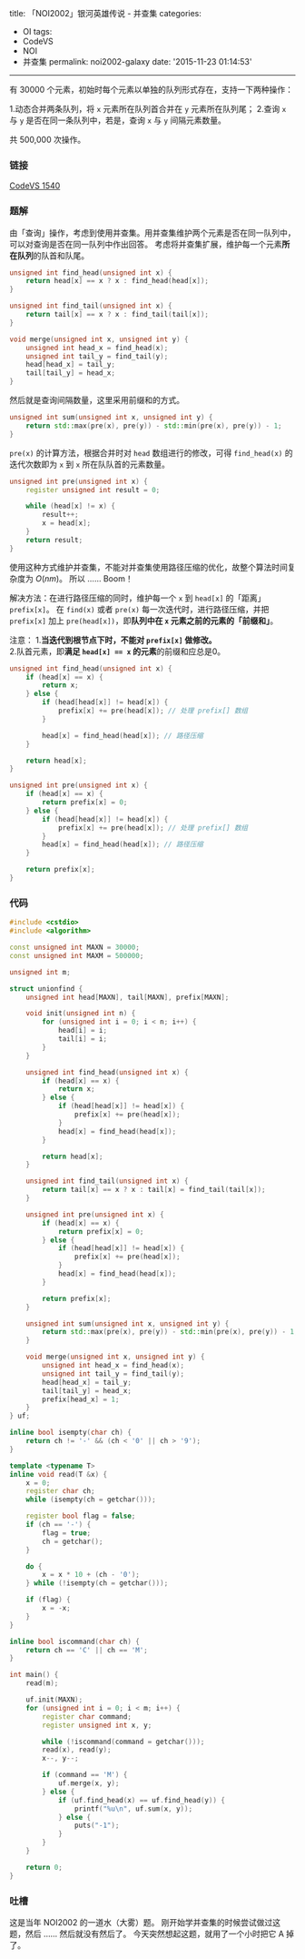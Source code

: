 title: 「NOI2002」银河英雄传说 - 并查集
categories:
  - OI
tags:
  - CodeVS
  - NOI
  - 并查集
permalink: noi2002-galaxy
date: '2015-11-23 01:14:53'
---

有 30000 个元素，初始时每个元素以单独的队列形式存在，支持一下两种操作：

1.动态合并两条队列，将 `x` 元素所在队列首合并在 `y` 元素所在队列尾；
2.查询 `x` 与 `y` 是否在同一条队列中，若是，查询 `x` 与 `y` 间隔元素数量。

共 500,000 次操作。

<!-- more -->

### 链接

[CodeVS 1540](http://codevs.cn/problem/1540/)

### 题解

由「查询」操作，考虑到使用并查集。用并查集维护两个元素是否在同一队列中，可以对查询是否在同一队列中作出回答。
考虑将并查集扩展，维护每一个元素**所在队列**的队首和队尾。

```cpp
unsigned int find_head(unsigned int x) {
    return head[x] == x ? x : find_head(head[x]);
}

unsigned int find_tail(unsigned int x) {
    return tail[x] == x ? x : find_tail(tail[x]);
}

void merge(unsigned int x, unsigned int y) {
    unsigned int head_x = find_head(x);
    unsigned int tail_y = find_tail(y);
    head[head_x] = tail_y;
    tail[tail_y] = head_x;
}
```

然后就是查询间隔数量，这里采用前缀和的方式。

```cpp
unsigned int sum(unsigned int x, unsigned int y) {
    return std::max(pre(x), pre(y)) - std::min(pre(x), pre(y)) - 1;
}
```

`pre(x)` 的计算方法，根据合并时对 `head` 数组进行的修改，可得 `find_head(x)` 的迭代次数即为 `x` 到 `x` 所在队队首的元素数量。

```cpp
unsigned int pre(unsigned int x) {
    register unsigned int result = 0;

    while (head[x] != x) {
        result++;
        x = head[x];
    }
    return result;
}
```

使用这种方式维护并查集，不能对并查集使用路径压缩的优化，故整个算法时间复杂度为 $O(nm)$。
所以 …… Boom！

解决方法：在进行路径压缩的同时，维护每一个 `x` 到 `head[x]` 的「距离」 `prefix[x]`。
在 `find(x)` 或者 `pre(x)` 每一次迭代时，进行路径压缩，并把 `prefix[x]` 加上 `pre(head[x])`，即**队列中在 `x` 元素之前的元素的「前缀和」**。

注意：
1.**当迭代到根节点下时，不能对 `prefix[x]` 做修改。**  
2.队首元素，即**满足 `head[x] == x` 的元素**的前缀和应总是0。

```cpp
unsigned int find_head(unsigned int x) {
    if (head[x] == x) {
        return x;
    } else {
        if (head[head[x]] != head[x]) {
            prefix[x] += pre(head[x]); // 处理 prefix[] 数组
        }

        head[x] = find_head(head[x]); // 路径压缩
    }

    return head[x];
}

unsigned int pre(unsigned int x) {
    if (head[x] == x) {
        return prefix[x] = 0;
    } else {
        if (head[head[x]] != head[x]) {
            prefix[x] += pre(head[x]); // 处理 prefix[] 数组
        }
        head[x] = find_head(head[x]); // 路径压缩
    }

    return prefix[x];
}
```

### 代码

```cpp
#include <cstdio>
#include <algorithm>

const unsigned int MAXN = 30000;
const unsigned int MAXM = 500000;

unsigned int m;

struct unionfind {
    unsigned int head[MAXN], tail[MAXN], prefix[MAXN];

    void init(unsigned int n) {
        for (unsigned int i = 0; i < n; i++) {
            head[i] = i;
            tail[i] = i;
        }
    }

    unsigned int find_head(unsigned int x) {
        if (head[x] == x) {
            return x;
        } else {
            if (head[head[x]] != head[x]) {
                prefix[x] += pre(head[x]);
            }
            head[x] = find_head(head[x]);
        }

        return head[x];
    }

    unsigned int find_tail(unsigned int x) {
        return tail[x] == x ? x : tail[x] = find_tail(tail[x]);
    }

    unsigned int pre(unsigned int x) {
        if (head[x] == x) {
            return prefix[x] = 0;
        } else {
            if (head[head[x]] != head[x]) {
                prefix[x] += pre(head[x]);
            }
            head[x] = find_head(head[x]);
        }

        return prefix[x];
    }

    unsigned int sum(unsigned int x, unsigned int y) {
        return std::max(pre(x), pre(y)) - std::min(pre(x), pre(y)) - 1;
    }

    void merge(unsigned int x, unsigned int y) {
        unsigned int head_x = find_head(x);
        unsigned int tail_y = find_tail(y);
        head[head_x] = tail_y;
        tail[tail_y] = head_x;
        prefix[head_x] = 1;
    }
} uf;

inline bool isempty(char ch) {
    return ch != '-' && (ch < '0' || ch > '9');
}

template <typename T>
inline void read(T &x) {
    x = 0;
    register char ch;
    while (isempty(ch = getchar()));

    register bool flag = false;
    if (ch == '-') {
        flag = true;
        ch = getchar();
    }

    do {
        x = x * 10 + (ch - '0');
    } while (!isempty(ch = getchar()));

    if (flag) {
        x = -x;
    }
}

inline bool iscommand(char ch) {
    return ch == 'C' || ch == 'M';
}

int main() {
    read(m);

    uf.init(MAXN);
    for (unsigned int i = 0; i < m; i++) {
        register char command;
        register unsigned int x, y;

        while (!iscommand(command = getchar()));
        read(x), read(y);
        x--, y--;

        if (command == 'M') {
            uf.merge(x, y);
        } else {
            if (uf.find_head(x) == uf.find_head(y)) {
                printf("%u\n", uf.sum(x, y));
            } else {
                puts("-1");
            }
        }
    }

    return 0;
}
```

### 吐槽

这是当年 NOI2002 的一道水（大雾）题。
刚开始学并查集的时候尝试做过这题，然后 …… 然后就没有然后了。
今天突然想起这题，就用了一个小时把它 A 掉了。